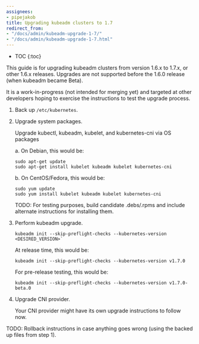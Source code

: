 ```yaml
---
assignees:
- pipejakob
title: Upgrading kubeadm clusters to 1.7
redirect_from:
- "/docs/admin/kubeadm-upgrade-1-7/"
- "/docs/admin/kubeadm-upgrade-1-7.html"
---
```


* TOC
{:toc}

This guide is for upgrading kubeadm clusters from version 1.6.x to 1.7.x, or
other 1.6.x releases. Upgrades are not supported before the 1.6.0 release (when
kubeadm became Beta).

It is a work-in-progress (not intended for merging yet) and targeted at other
developers hoping to exercise the instructions to test the upgrade process.

1. Back up `/etc/kubernetes`.

2. Upgrade system packages.

   Upgrade kubectl, kubeadm, kubelet, and kubernetes-cni via OS packages

   a. On Debian, this would be:

       sudo apt-get update
       sudo apt-get install kubelet kubeadm kubelet kubernetes-cni

   b. On CentOS/Fedora, this would be:

       sudo yum update
       sudo yum install kubelet kubeadm kubelet kubernetes-cni

   TODO: For testing purposes, build candidate .debs/.rpms and include alternate
   instructions for installing them.

3. Perform kubeadm upgrade.

       kubeadm init --skip-preflight-checks --kubernetes-version <DESIRED_VERSION>`

   At release time, this would be:

       kubeadm init --skip-preflight-checks --kubernetes-version v1.7.0

   For pre-release testing, this would be:

       kubeadm init --skip-preflight-checks --kubernetes-version v1.7.0-beta.0

4. Upgrade CNI provider.

   Your CNI provider might have its own upgrade instructions to follow now.

TODO: Rollback instructions in case anything goes wrong (using the backed up
files from step 1).

